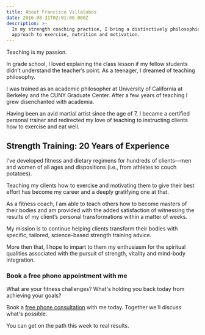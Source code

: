 ```yaml
---
title: About Francisco Villalobos
date: 2016-08-31T02:01:00.000Z
description: >-
  In my strength coaching practice, I bring a distinctively philosophical
  approach to exercise, nutrition and motivation.
---
```

Teaching is my passion.

In grade school, I loved explaining the class lesson if my fellow students didn’t understand the teacher’s point. As a teenager, I dreamed of teaching philosophy. 

I was trained as an academic philosopher at University of California at Berkeley and the CUNY Graduate Center. After a few years of teaching I grew disenchanted with academia.

Having been an avid martial artist since the age of 7, I became a certified personal trainer and redirected my love of teaching to instructing clients how to exercise and eat well.

## Strength Training: 20 Years of Experience

I’ve developed fitness and dietary regimens for hundreds of clients—men and women of all ages and dispositions (i.e., from athletes to couch potatoes).

Teaching my clients how to exercise and motivating them to give their best effort has become my career and a deeply gratifying one at that.

As a fitness coach, I am able to teach others how to become masters of their bodies and am provided with the added satisfaction of witnessing the results of my client’s personal transformations within a matter of weeks.

My mission is to continue helping clients transform their bodies with specific, tailored, science-based strength training advice. 

More then that, I hope to impart to them my enthusiasm for the spiritual qualities associated with the pursuit of strength, vitality and mind-body integration.

### Book a free phone appointment with me

What are your fitness challenges? What's holding you back today from achieving your goals? 

Book a <a href="https://isfny.com/contact/" target="blank">free phone consultation</a> with me today. Together we'll discuss what's possible.

You can get on the path this week to real results.
